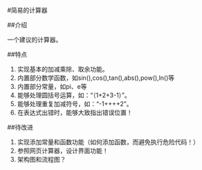 #简易的计算器

##介绍

一个建议的计算器。

##特点

1. 实现基本的加减乘除、取余功能。
2. 内置部分数学函数，如sin(),cos(),tan(),abs(),pow(),ln()等
3. 内置部分常量，如pi、e等
4. 能够处理圆括号运算，如：“（1+2+3-1）”。
5. 能够处理重复加减符号，如：“-1++++2”。
6. 在表达式出错时，能够大致指出错误位置！

##待改进
1. 实现添加常量和函数功能（如何添加函数，而避免执行危险代码！）
2. 参照网页计算器，设计界面功能！
3. 架构图和流程图？